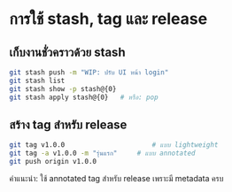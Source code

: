# การใช้ stash, tag และ release

## เก็บงานชั่วคราวด้วย stash
```bash
git stash push -m "WIP: ปรับ UI หน้า login"
git stash list
git stash show -p stash@{0}
git stash apply stash@{0}   # หรือ: pop
```

## สร้าง tag สำหรับ release
```bash
git tag v1.0.0                      # แบบ lightweight
git tag -a v1.0.0 -m "รุ่นแรก"     # แบบ annotated
git push origin v1.0.0
```
คำแนะนำ: ใช้ annotated tag สำหรับ release เพราะมี metadata ครบ
